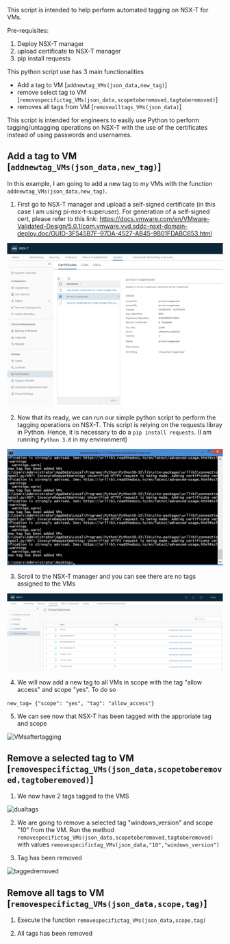 This script is intended to help perform automated tagging on NSX-T for VMs. 

Pre-requisites:
1) Deploy NSX-T manager
2) upload certificate to NSX-T manager
3) pip install requests

This python script use has 3 main functionalities 
- Add a tag to VM [```addnewtag_VMs(json_data,new_tag)```]
- remove select tag to VM  [```removespecifictag_VMs(json_data,scopetoberemoved,tagtoberemoved)```]
- removes all tags from VM [```removealltags_VMs(json_data)```]

This script is intended for engineers to easily use Python to perform tagging/untagging operations on NSX-T with the use of the certificates instead of using passwords and usernames. 

## Add a tag to VM [```addnewtag_VMs(json_data,new_tag)```]

In this example, I am going to add a new tag to my VMs with the function ```addnewtag_VMs(json_data,new_tag)```.  

1) First go to NSX-T manager and upload a self-signed certificate (in this case I am using pi-nsx-t-superuser). For generation of a self-signed cert, please refer to this link: https://docs.vmware.com/en/VMware-Validated-Design/5.0.1/com.vmware.vvd.sddc-nsxt-domain-deploy.doc/GUID-3F545B7F-97DA-4527-AB45-9B01FDABC653.html

![NSX-Tmanager](https://github.com/leeadh/NSX-T_Python/blob/master/screenshots/nsx-t%20manager.png)

2) Now that its ready, we can run our simple python script to perform the tagging operations on NSX-T. This script is relying on the requests libray in Python. Hence, it is necessary to do a `pip install requests`. (I am running `Python 3.8` in my environment)

![script](https://github.com/leeadh/NSX-T_Python/blob/master/screenshots/executescript.png)

3) Scroll to the NSX-T manager and you can see there are no tags assigned to the VMs

![VMsbeforetagging](https://github.com/leeadh/NSX-T_Python/blob/master/screenshots/VMsbeforetagging.png)

4) We will now add a new tag to all VMs in scope with the tag "allow access" and scope "yes".  To do so 

```new_tag= {"scope": "yes", "tag": "allow_access"}```

5) We can see now that NSX-T has been tagged with the approriate tag and scope

![VMsaftertagging](https://github.com/leeadh/NSX-T_Python/blob/master/screenshots/VMsaftertagging.png)

## Remove a selected tag to VM [```removespecifictag_VMs(json_data,scopetoberemoved,tagtoberemoved)```]

1) We now have 2 tags tagged to the VMS

![dualtags](https://github.com/leeadh/NSX-T_Python/blob/master/screenshots/dualtags.png)

2) We are going to remove a selected tag "windows_version" and scope "10" from the VM. Run the method ```removespecifictag_VMs(json_data,scopetoberemoved,tagtoberemoved)``` with values ```removespecifictag_VMs(json_data,"10","windows_version")```

3) Tag has been removed 

![taggedremoved](https://github.com/leeadh/NSX-T_Python/blob/master/screenshots/VMsaftertagging.png)

## Remove all tags to VM [```removespecifictag_VMs(json_data,scope,tag)```]

1) Execute the function ```removespecifictag_VMs(json_data,scope,tag)```

2) All tags has been removed
